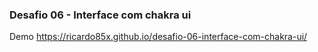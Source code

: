 ### Desafio 06 - Interface com chakra ui

Demo
https://ricardo85x.github.io/desafio-06-interface-com-chakra-ui/
